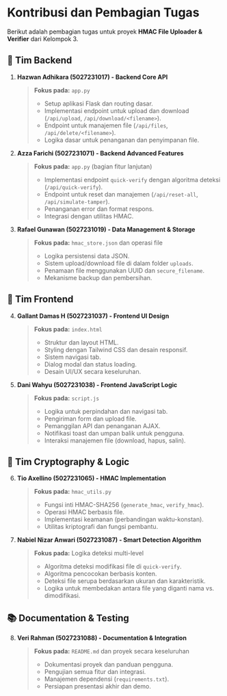 # Kontribusi dan Pembagian Tugas

Berikut adalah pembagian tugas untuk proyek **HMAC File Uploader & Verifier** dari Kelompok 3.

## 🔧 Tim Backend

1.  **Hazwan Adhikara (5027231017) - Backend Core API**

    > **Fokus pada:** `app.py`
    >
    > - Setup aplikasi Flask dan routing dasar.
    > - Implementasi endpoint untuk upload dan download (`/api/upload`, `/api/download/<filename>`).
    > - Endpoint untuk manajemen file (`/api/files`, `/api/delete/<filename>`).
    > - Logika dasar untuk penanganan dan penyimpanan file.

2.  **Azza Farichi (5027231071) - Backend Advanced Features**

    > **Fokus pada:** `app.py` (bagian fitur lanjutan)
    >
    > - Implementasi endpoint `quick-verify` dengan algoritma deteksi (`/api/quick-verify`).
    > - Endpoint untuk reset dan manajemen (`/api/reset-all`, `/api/simulate-tamper`).
    > - Penanganan error dan format respons.
    > - Integrasi dengan utilitas HMAC.

3.  **Rafael Gunawan (5027231019) - Data Management & Storage**
    > **Fokus pada:** `hmac_store.json` dan operasi file
    >
    > - Logika persistensi data JSON.
    > - Sistem upload/download file di dalam folder `uploads`.
    > - Penamaan file menggunakan UUID dan `secure_filename`.
    > - Mekanisme backup dan pembersihan.

## 🎨 Tim Frontend

4.  **Gallant Damas H (5027231037) - Frontend UI Design**

    > **Fokus pada:** `index.html`
    >
    > - Struktur dan layout HTML.
    > - Styling dengan Tailwind CSS dan desain responsif.
    > - Sistem navigasi tab.
    > - Dialog modal dan status loading.
    > - Desain UI/UX secara keseluruhan.

5.  **Dani Wahyu (5027231038) - Frontend JavaScript Logic**
    > **Fokus pada:** `script.js`
    >
    > - Logika untuk perpindahan dan navigasi tab.
    > - Pengiriman form dan upload file.
    > - Pemanggilan API dan penanganan AJAX.
    > - Notifikasi toast dan umpan balik untuk pengguna.
    > - Interaksi manajemen file (download, hapus, salin).

## 🔐 Tim Cryptography & Logic

6.  **Tio Axellino (5027231065) - HMAC Implementation**

    > **Fokus pada:** `hmac_utils.py`
    >
    > - Fungsi inti HMAC-SHA256 (`generate_hmac`, `verify_hmac`).
    > - Operasi HMAC berbasis file.
    > - Implementasi keamanan (perbandingan waktu-konstan).
    > - Utilitas kriptografi dan fungsi pembantu.

7.  **Nabiel Nizar Anwari (5027231087) - Smart Detection Algorithm**
    > **Fokus pada:** Logika deteksi multi-level
    >
    > - Algoritma deteksi modifikasi file di `quick-verify`.
    > - Algoritma pencocokan berbasis konten.
    > - Deteksi file serupa berdasarkan ukuran dan karakteristik.
    > - Logika untuk membedakan antara file yang diganti nama vs. dimodifikasi.

## 📚 Documentation & Testing

8.  **Veri Rahman (5027231088) - Documentation & Integration**
    > **Fokus pada:** `README.md` dan proyek secara keseluruhan
    >
    > - Dokumentasi proyek dan panduan pengguna.
    > - Pengujian semua fitur dan integrasi.
    > - Manajemen dependensi (`requirements.txt`).
    > - Persiapan presentasi akhir dan demo.

